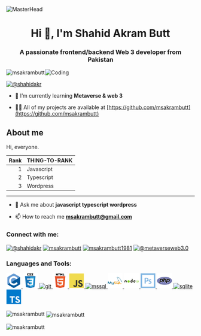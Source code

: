 ![MasterHead](https://dianapps.com/blog/wp-content/uploads/2022/03/Metaverse-banner-1-1536x864.png)
<h1 align="center">Hi 👋, I'm Shahid Akram Butt</h1>
<h3 align="center">A passionate frontend/backend Web 3 developer from Pakistan</h3>
<img align="right" alt="Coding" width="400" src="https://www.hashtrust.in/wp-content/uploads/2022/02/2021-11-1423_19_120000.gif">


<p align="left"> <img src="https://komarev.com/ghpvc/?username=msakrambutt&label=Profile%20views&color=0e75b6&style=flat" alt="msakrambutt" /> </p>

<p align="left"> <a href="https://twitter.com/@shahidakr" target="blank"><img src="https://img.shields.io/twitter/follow/@shahidakr?logo=twitter&style=for-the-badge" alt="@shahidakr" /></a> </p>

- 🌱 I’m currently learning **Metaverse & web 3**

- 👨‍💻 All of my projects are available at [https://github.com/msakrambutt](https://github.com/msakrambutt)
## About me

Hi, everyone.

| Rank | THING-TO-RANK |
|-----:|---------------|
|     1|   Javascript  |
|     2|   Typescript  |
|     3|   Wordpress   |

---
- 💬 Ask me about **javascript typescript wordpress**

- 📫 How to reach me **msakrambutt@gmail.com**

<h3 align="left">Connect with me:</h3>
<p align="left">
<a href="https://twitter.com/@shahidakr" target="blank"><img align="center" src="https://raw.githubusercontent.com/rahuldkjain/github-profile-readme-generator/master/src/images/icons/Social/twitter.svg" alt="@shahidakr" height="30" width="40" /></a>
<a href="https://fb.com/msakrambutt" target="blank"><img align="center" src="https://raw.githubusercontent.com/rahuldkjain/github-profile-readme-generator/master/src/images/icons/Social/facebook.svg" alt="msakrambutt" height="30" width="40" /></a>
<a href="https://instagram.com/msakrambutt1981" target="blank"><img align="center" src="https://raw.githubusercontent.com/rahuldkjain/github-profile-readme-generator/master/src/images/icons/Social/instagram.svg" alt="msakrambutt1981" height="30" width="40" /></a>
<a href="https://www.youtube.com/c/@metaverseweb3.0" target="blank"><img align="center" src="https://raw.githubusercontent.com/rahuldkjain/github-profile-readme-generator/master/src/images/icons/Social/youtube.svg" alt="@metaverseweb3.0" height="30" width="40" /></a>
</p>

<h3 align="left">Languages and Tools:</h3>
<p align="left"> <a href="https://www.cprogramming.com/" target="_blank" rel="noreferrer"> <img src="https://raw.githubusercontent.com/devicons/devicon/master/icons/c/c-original.svg" alt="c" width="40" height="40"/> </a> <a href="https://www.w3schools.com/css/" target="_blank" rel="noreferrer"> <img src="https://raw.githubusercontent.com/devicons/devicon/master/icons/css3/css3-original-wordmark.svg" alt="css3" width="40" height="40"/> </a> <a href="https://git-scm.com/" target="_blank" rel="noreferrer"> <img src="https://www.vectorlogo.zone/logos/git-scm/git-scm-icon.svg" alt="git" width="40" height="40"/> </a> <a href="https://www.w3.org/html/" target="_blank" rel="noreferrer"> <img src="https://raw.githubusercontent.com/devicons/devicon/master/icons/html5/html5-original-wordmark.svg" alt="html5" width="40" height="40"/> </a> <a href="https://developer.mozilla.org/en-US/docs/Web/JavaScript" target="_blank" rel="noreferrer"> <img src="https://raw.githubusercontent.com/devicons/devicon/master/icons/javascript/javascript-original.svg" alt="javascript" width="40" height="40"/> </a> <a href="https://www.microsoft.com/en-us/sql-server" target="_blank" rel="noreferrer"> <img src="https://www.svgrepo.com/show/303229/microsoft-sql-server-logo.svg" alt="mssql" width="40" height="40"/> </a> <a href="https://www.mysql.com/" target="_blank" rel="noreferrer"> <img src="https://raw.githubusercontent.com/devicons/devicon/master/icons/mysql/mysql-original-wordmark.svg" alt="mysql" width="40" height="40"/> </a> <a href="https://nodejs.org" target="_blank" rel="noreferrer"> <img src="https://raw.githubusercontent.com/devicons/devicon/master/icons/nodejs/nodejs-original-wordmark.svg" alt="nodejs" width="40" height="40"/> </a> <a href="https://www.photoshop.com/en" target="_blank" rel="noreferrer"> <img src="https://raw.githubusercontent.com/devicons/devicon/master/icons/photoshop/photoshop-line.svg" alt="photoshop" width="40" height="40"/> </a> <a href="https://www.php.net" target="_blank" rel="noreferrer"> <img src="https://raw.githubusercontent.com/devicons/devicon/master/icons/php/php-original.svg" alt="php" width="40" height="40"/> </a> <a href="https://www.sqlite.org/" target="_blank" rel="noreferrer"> <img src="https://www.vectorlogo.zone/logos/sqlite/sqlite-icon.svg" alt="sqlite" width="40" height="40"/> </a> <a href="https://www.typescriptlang.org/" target="_blank" rel="noreferrer"> <img src="https://raw.githubusercontent.com/devicons/devicon/master/icons/typescript/typescript-original.svg" alt="typescript" width="40" height="40"/> </a> </p>

<p><img align="left" src="https://github-readme-stats.vercel.app/api/top-langs?username=msakrambutt&show_icons=true&locale=en&layout=compact" alt="msakrambutt" /></p>

<p>&nbsp;<img align="center" src="https://github-readme-stats.vercel.app/api?username=msakrambutt&show_icons=true&locale=en" alt="msakrambutt" /></p>

<p><img align="center" src="https://github-readme-streak-stats.herokuapp.com/?user=msakrambutt&" alt="msakrambutt" /></p>
